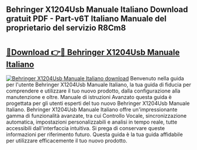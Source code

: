 ## Behringer X1204Usb Manuale Italiano Download gratuit PDF - Part-v6T Italiano Manuale del proprietario del servizio R8Cm8

# <h2><a href="http://df9atd.blite.top/?on=Behringer+X1204Usb+Manuale+Italiano">🔗Download 👉🔴 Behringer X1204Usb Manuale Italiano</a></h2>

[![Behringer X1204Usb Manuale Italiano download](https://i.imgur.com/lujVjoI.png)](http://df9atd.blite.top/?on=Behringer+X1204Usb+Manuale+Italiano)
Benvenuto nella guida per l'utente Behringer X1204Usb Manuale Italiano, la tua guida di fiducia per comprendere e utilizzare il tuo nuovo prodotto, dalla configurazione alla manutenzione e oltre. Manuale di istruzioni Avanzato questa guida è progettata per gli utenti esperti del tuo nuovo Behringer X1204Usb Manuale Italiano. Behringer X1204Usb Manuale Italiano offre un'impressionante gamma di funzionalità avanzate, tra cui Controllo Vocale, sincronizzazione automatica, impostazioni personalizzabili e analisi in tempo reale, tutte accessibili dall'interfaccia intuitiva. Si prega di conservare queste informazioni per riferimento futuro. Questa guida è la tua guida affidabile per utilizzare efficacemente il tuo nuovo prodotto.
